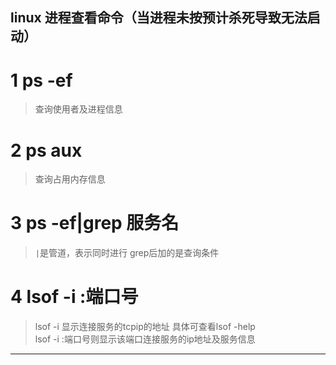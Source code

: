 ## linux 进程查看命令（当进程未按预计杀死导致无法启动）
# 1 ps -ef
> 查询使用者及进程信息
# 2 ps aux
> 查询占用内存信息
# 3 ps -ef|grep 服务名
>`|`是管道，表示同时进行 grep后加的是查询条件
# 4 lsof -i :端口号
> lsof -i 显示连接服务的tcpip的地址 具体可查看lsof -help    
>lsof -i :端口号则显示该端口连接服务的ip地址及服务信息

_____

